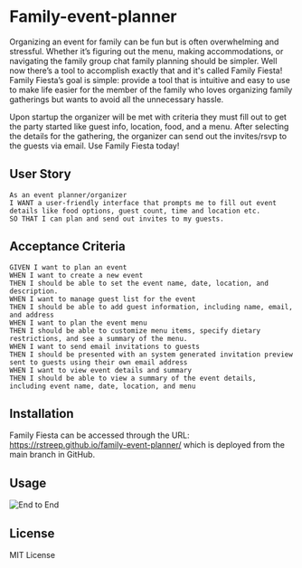 # Family-event-planner
Organizing an event for family can be fun but is often overwhelming and stressful. Whether it’s figuring out the menu, making accommodations, or navigating the family group chat family planning should be simpler. Well now there’s a tool to accomplish exactly that and it's called Family Fiesta! Family Fiesta’s goal is simple: provide a tool that is intuitive and easy to use to make life easier for the member of the family who loves organizing family gatherings but wants to avoid all the unnecessary hassle. 

Upon startup the organizer will be met with criteria they must fill out to get the party started like guest info, location, food, and a menu. After selecting the details for the gathering, the organizer can send out the invites/rsvp to the guests via email. Use Family Fiesta today!

## User Story
```
As an event planner/organizer
I WANT a user-friendly interface that prompts me to fill out event details like food options, guest count, time and location etc. 
SO THAT I can plan and send out invites to my guests.  
```
## Acceptance Criteria
```
GIVEN I want to plan an event
WHEN I want to create a new event
THEN I should be able to set the event name, date, location, and description.
WHEN I want to manage guest list for the event
THEN I should be able to add guest information, including name, email, and address
WHEN I want to plan the event menu
THEN I should be able to customize menu items, specify dietary restrictions, and see a summary of the menu.
WHEN I want to send email invitations to guests
THEN I should be presented with an system generated invitation preview sent to guests using their own email address
WHEN I want to view event details and summary
THEN I should be able to view a summary of the event details, including event name, date, location, and menu
```

## Installation
Family Fiesta can be accessed through the URL: https://rstreep.github.io/family-event-planner/ which is deployed from the main branch in GitHub.

## Usage
![End to End](./assets/img/endtoend.gif)

## License
MIT License